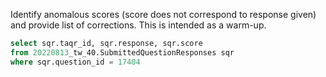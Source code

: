 Identify anomalous scores (score does not correspond to response given) and provide list of corrections. This is intended as a warm-up.

``` sql
select sqr.taqr_id, sqr.response, sqr.score
from 20220813_tw_40.SubmittedQuestionResponses sqr 
where sqr.question_id = 17404
```